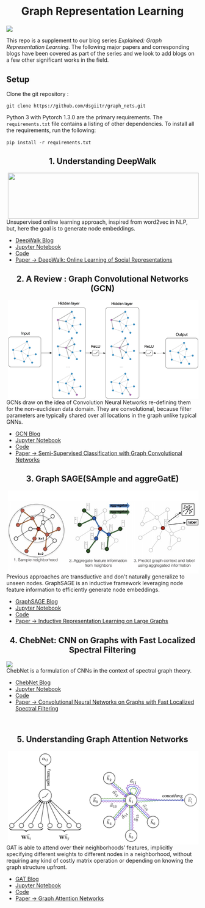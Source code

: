 <h1 align="center"> Graph Representation Learning </h1>

<img align="center" src="https://dsgiitr.com/images/work/graph_nets.svg">

This repo is a supplement to our blog series *Explained: Graph Representation Learning*. The following major papers and corresponding blogs have been covered as part of the series and we look to add blogs on a few other significant works in the field.


<h2> Setup </h2>

Clone the git repository :

```
git clone https://github.com/dsgiitr/graph_nets.git
```

Python 3 with Pytorch 1.3.0 are the primary requirements. The `requirements.txt` file contains a listing of other dependencies. To install all the requirements, run the following:

`pip install -r requirements.txt`

<h2 align="center"> 1. Understanding DeepWalk </h2>
<img align="right" width="500x" height="120x" src="https://miro.medium.com/max/4005/1*j-P55wBp5PP9oqrxDxdDpw.png">

Unsupervised online learning approach, inspired from word2vec in NLP, but, here the goal is to generate node embeddings.
- [DeepWalk Blog](https://dsgiitr.com/blogs/deepwalk)
- [Jupyter Notebook](https://github.com/dsgiitr/graph_nets/blob/master/DeepWalk/DeepWalk_Blog%2BCode.ipynb)
- [Code](https://github.com/dsgiitr/graph_nets/blob/master/DeepWalk/DeepWalk.py)
- [Paper -> DeepWalk: Online Learning of Social Representations](https://arxiv.org/abs/1403.6652)


<h2 align="center"> 2. A Review : Graph Convolutional Networks (GCN) </h2>
<img align="right" width="500x" src="/GCN/img/gcn_architecture.png">

GCNs draw on the idea of Convolution Neural Networks re-defining them for the non-euclidean data domain. They are  convolutional, because filter parameters are typically shared over all locations in the graph unlike typical GNNs. 
- [GCN Blog](https://dsgiitr.com/blogs/gcn)
- [Jupyter Notebook](https://github.com/dsgiitr/graph_nets/blob/master/GCN/GCN_Blog%2BCode.ipynb)
- [Code](https://github.com/dsgiitr/graph_nets/blob/master/GCN/GCN.py)
- [Paper -> Semi-Supervised Classification with Graph Convolutional Networks](https://arxiv.org/abs/1609.02907)


<h2 align="center"> 3. Graph SAGE(SAmple and aggreGatE) </h2>
<img align="right" width="500x" src="/GraphSAGE/img/GraphSAGE_cover.jpg">

Previous approaches are transductive and don't naturally generalize to unseen nodes. GraphSAGE is an inductive framework leveraging node feature information to efficiently generate node embeddings.
- [GraphSAGE Blog](https://dsgiitr.com/blogs/graphsage)
- [Jupyter Notebook](https://github.com/dsgiitr/graph_nets/blob/master/GraphSAGE/GraphSAGE_Code%2BBlog.ipynb)
- [Code](https://github.com/dsgiitr/graph_nets/blob/master/GraphSAGE/GraphSAGE.py)
- [Paper -> Inductive Representation Learning on Large Graphs](https://arxiv.org/abs/1706.02216)


<h2 align="center"> 4. ChebNet: CNN on Graphs with Fast Localized Spectral Filtering </h2>
<img align="right" width="600x" src="https://i.ibb.co/QcfhJRJ/Screenshot-2020-09-17-at-6-50-27-AM.jpg">

ChebNet is a formulation of CNNs in the context of spectral graph theory.
- [ChebNet Blog](https://dsgiitr.com/blogs/chebnet/)
- [Jupyter Notebook](https://github.com/dsgiitr/graph_nets/blob/master/ChebNet/Chebnet_Blog%2BCode.ipynb)
- [Code](https://github.com/dsgiitr/graph_nets/blob/master/ChebNet/coarsening.py)
- [Paper -> Convolutional Neural Networks on Graphs with Fast Localized Spectral Filtering](https://arxiv.org/abs/1606.09375)

<br/>

<h2 align="center"> 5. Understanding Graph Attention Networks </h2>
<img align="right" width="500x" src="/GAT/img/GAT_Cover.jpg">

GAT is able to attend over their neighborhoods’ features, implicitly specifying different weights to different nodes in a neighborhood, without requiring any kind of costly matrix operation or depending on knowing the graph structure upfront.
- [GAT Blog](https://dsgiitr.com/blogs/gat)
- [Jupyter Notebook](https://github.com/dsgiitr/graph_nets/blob/master/GAT/GAT_Blog%2BCode.ipynb)
- [Code](https://github.com/dsgiitr/graph_nets/blob/master/GAT/GAT_PyG.py)
- [Paper -> Graph Attention Networks](https://arxiv.org/abs/1710.10903)
